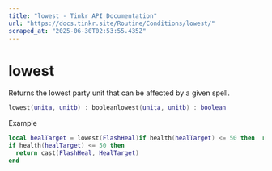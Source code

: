 ```yaml
---
title: "lowest - Tinkr API Documentation"
url: "https://docs.tinkr.site/Routine/Conditions/lowest/"
scraped_at: "2025-06-30T02:53:55.435Z"
---
```


# lowest

Returns the lowest party unit that can be affected by a given spell.

```lua
lowest(unita, unitb) : booleanlowest(unita, unitb) : boolean
```

Example

```lua
local healTarget = lowest(FlashHeal)if health(healTarget) <= 50 then  return cast(FlashHeal, HealTarget)endlocal healTarget = lowest(FlashHeal)
if health(healTarget) <= 50 then
  return cast(FlashHeal, HealTarget)
end
```